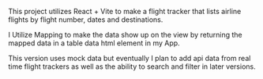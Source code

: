 This project utilizes React + Vite to make a flight tracker that lists airline flights by flight number, dates and destinations.

I Utilize Mapping to make the data show up on the view by returning the mapped data in a table data html element in my App.

This version uses mock data but eventually I plan to add api data from real time flight trackers as well as the ability to search and filter in later versions.
